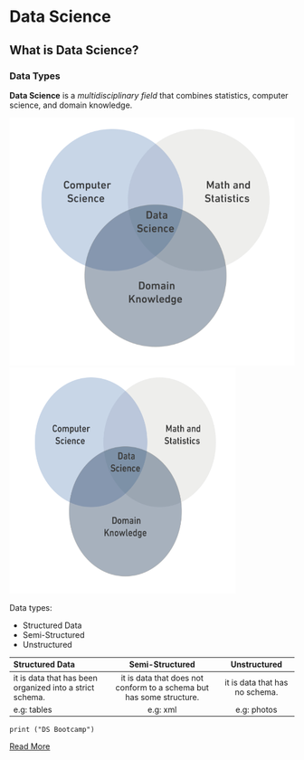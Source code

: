 # Data Science

## What is Data Science?

### Data Types

**Data Science** is a *multidisciplinary field* that combines statistics, computer science, and domain knowledge.

![Alt text](DS.png)
<img src="DS.png" alt="Example Image" width="400" height="400">


Data types:

* Structured Data
* Semi-Structured
* Unstructured

 

| Structured Data| Semi-Structured| Unstructured|
|:------------|:------------:|:------------:|
| it is data that has been organized into a strict schema.| it is data that does not conform to a schema but has some structure. | it is data that has no schema.|
| e.g: tables| e.g: xml| e.g: photos|

```
print ("DS Bootcamp")
```


[Read More](https://en.wikipedia.org/wiki/Data_science)
